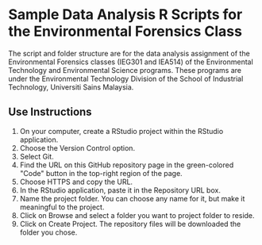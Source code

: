# Sample Data Analysis R Scripts for the Environmental Forensics Class
The script and folder structure are for the data analysis assignment of the Environmental Forensics classes (IEG301 and IEA514) of the Environmental Technology and Environmental Science programs. These programs are under the Environmental Technology Division of the School of Industrial Technology, Universiti Sains Malaysia.

## Use Instructions 
1. On your computer, create a RStudio project within the RStudio application.
2. Choose the Version Control option.
3. Select Git.
4. Find the URL on this GitHub repository page in the green-colored "Code" button in the top-right region of the page. 
5. Choose HTTPS and copy the URL. 
6. In the RStudio application, paste it in the Repository URL box.
7. Name the project folder. You can choose any name for it, but make it meaningful to the project.
8. Click on Browse and select a folder you want to project folder to reside.
9. Click on Create Project. The repository files will be downloaded the folder you chose.
